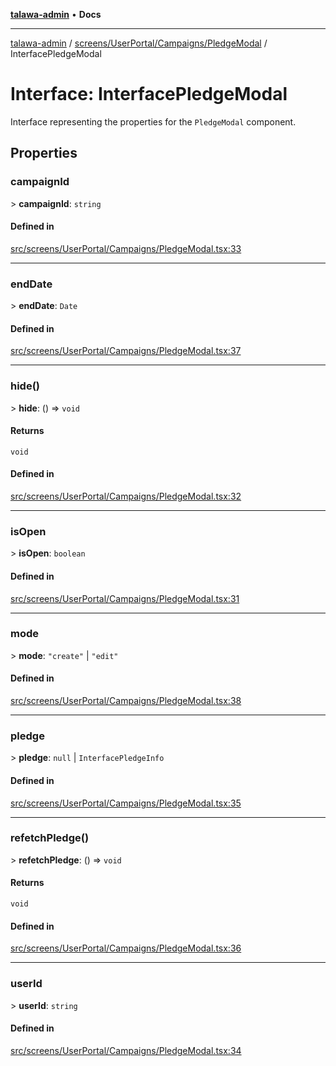 [**talawa-admin**](../../../../../README.md) • **Docs**

***

[talawa-admin](../../../../../modules.md) / [screens/UserPortal/Campaigns/PledgeModal](../README.md) / InterfacePledgeModal

# Interface: InterfacePledgeModal

Interface representing the properties for the `PledgeModal` component.

## Properties

### campaignId

\> **campaignId**: `string`

#### Defined in

[src/screens/UserPortal/Campaigns/PledgeModal.tsx:33](https://github.com/PalisadoesFoundation/talawa-admin/blob/b465221425f3dcc638f77fbf5f1ccedb8e0dd082/src/screens/UserPortal/Campaigns/PledgeModal.tsx#L33)

***

### endDate

\> **endDate**: `Date`

#### Defined in

[src/screens/UserPortal/Campaigns/PledgeModal.tsx:37](https://github.com/PalisadoesFoundation/talawa-admin/blob/b465221425f3dcc638f77fbf5f1ccedb8e0dd082/src/screens/UserPortal/Campaigns/PledgeModal.tsx#L37)

***

### hide()

\> **hide**: () =\> `void`

#### Returns

`void`

#### Defined in

[src/screens/UserPortal/Campaigns/PledgeModal.tsx:32](https://github.com/PalisadoesFoundation/talawa-admin/blob/b465221425f3dcc638f77fbf5f1ccedb8e0dd082/src/screens/UserPortal/Campaigns/PledgeModal.tsx#L32)

***

### isOpen

\> **isOpen**: `boolean`

#### Defined in

[src/screens/UserPortal/Campaigns/PledgeModal.tsx:31](https://github.com/PalisadoesFoundation/talawa-admin/blob/b465221425f3dcc638f77fbf5f1ccedb8e0dd082/src/screens/UserPortal/Campaigns/PledgeModal.tsx#L31)

***

### mode

\> **mode**: `"create"` \| `"edit"`

#### Defined in

[src/screens/UserPortal/Campaigns/PledgeModal.tsx:38](https://github.com/PalisadoesFoundation/talawa-admin/blob/b465221425f3dcc638f77fbf5f1ccedb8e0dd082/src/screens/UserPortal/Campaigns/PledgeModal.tsx#L38)

***

### pledge

\> **pledge**: `null` \| `InterfacePledgeInfo`

#### Defined in

[src/screens/UserPortal/Campaigns/PledgeModal.tsx:35](https://github.com/PalisadoesFoundation/talawa-admin/blob/b465221425f3dcc638f77fbf5f1ccedb8e0dd082/src/screens/UserPortal/Campaigns/PledgeModal.tsx#L35)

***

### refetchPledge()

\> **refetchPledge**: () =\> `void`

#### Returns

`void`

#### Defined in

[src/screens/UserPortal/Campaigns/PledgeModal.tsx:36](https://github.com/PalisadoesFoundation/talawa-admin/blob/b465221425f3dcc638f77fbf5f1ccedb8e0dd082/src/screens/UserPortal/Campaigns/PledgeModal.tsx#L36)

***

### userId

\> **userId**: `string`

#### Defined in

[src/screens/UserPortal/Campaigns/PledgeModal.tsx:34](https://github.com/PalisadoesFoundation/talawa-admin/blob/b465221425f3dcc638f77fbf5f1ccedb8e0dd082/src/screens/UserPortal/Campaigns/PledgeModal.tsx#L34)
